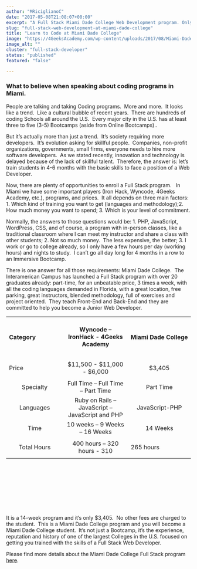 ```yaml
---
author: "MRiciglianoC"
date: "2017-05-08T21:08:07+00:00"
excerpt: "A Full Stack Miami Dade College Web Development program. Only 14 week’s and for just $3405. No other fees are charged to the student."
slug: "full-stack-web-development-at-miami-dade-college"
title: "Learn to Code at Miami Dade College"
image: "https://4GeeksAcademy.com/wp-content/uploads/2017/08/Miami-Dade.jpg"
image_alt: ""
cluster: "full-stack-developer"
status: "published"
featured: "false"

---
```


### **What to believe when speaking about coding programs in Miami.**


People are talking and taking Coding programs.  More and more.  It looks like a trend.  Like a cultural bubble of recent years.  There are hundreds of coding Schools all around the U.S.  Every major city in the U.S. has at least three to five (3-5) Bootcamps (aside from Online Bootcamps)..



But it’s actually more than just a trend.  It’s society requiring more developers.  It’s evolution asking for skillful people.  Companies, non-profit organizations, governments, small firms, everyone needs to hire more software developers.  As we stated recently, innovation and technology is delayed because of the lack of skillful talent.  Therefore, the answer is: let’s train students in 4-6 months with the basic skills to face a position of a Web Developer.



Now, there are plenty of opportunities to enroll a Full Stack program.   In Miami we have some important players (Iron Hack, Wyncode, 4Geeks Academy, etc.), programs, and prices.  It all depends on three main factors: 1. Which kind of training you want to get (languages and methodology);2. How much money you want to spend; 3. Which is your level of commitment.



Normally, the answers to those questions would be: 1. PHP, JavaScript, WordPress, CSS, and of course, a program with in-person classes, like a traditional classroom where I can meet my instructor and share a class with other students; 2. Not so much money.  The less expensive, the better; 3. I work or go to college already, so I only have a few hours per day (working hours) and nights to study.  I can’t go all day long for 4 months in a row to an Immersive Bootcamp.



There is one answer for all those requirements: Miami Dade College.  The Interamerican Campus has launched a Full Stack program with over 20 graduates already: part-time, for an unbeatable price, 3 times a week, with all the coding languages demanded in Florida, with a great location, free parking, great instructors, blended methodology, full of exercises and project oriented.  They teach Front-End and Back-End and they are committed to help you become a Junior Web Developer.
<table width="668" style="height: 524px;" class="table table-striped" >
<tbody >
<tr >

<td width="143" >


#### Category



</td>

<td width="165" style="text-align: center;" >


#### 




#### Wyncode – IronHack - 4Geeks Academy




#### 



</td>

<td width="160" >


#### 




#### Miami Dade College



</td>
</tr>
<tr >

<td width="143" >


Price



</td>

<td width="165" style="text-align: center;" >$11,500 - $11,000 - $6,000
</td>

<td width="160" style="text-align: center;" >$3,405
</td>
</tr>
<tr >

<td width="143" style="text-align: center;" >Specialty
</td>

<td width="165" style="text-align: center;" >Full Time – Full Time – Part Time
</td>

<td width="160" style="text-align: center;" >Part Time
</td>
</tr>
<tr >

<td width="143" style="text-align: center;" >Languages
</td>

<td width="165" style="text-align: center;" >Ruby on Rails – JavaScript – JavaScript and PHP
</td>

<td width="160" style="text-align: center;" >JavaScript-PHP
</td>
</tr>
<tr >

<td width="143" style="text-align: center;" >Time
</td>

<td width="165" style="text-align: center;" >10 weeks – 9 Weeks – 16 Weeks
</td>

<td width="160" style="text-align: center;" >14 Weeks
</td>
</tr>
<tr >

<td width="143" style="text-align: center;" >Total Hours
</td>

<td width="165" style="text-align: center;" >400 hours – 320 hours - 310
</td>

<td width="160" >


265 hours



</td>
</tr>
</tbody>
</table>
It is a 14-week program and it’s only $3,405.  No other fees are charged to the student.  This is a Miami Dade College program and you will become a Miami Dade College student.  It’s not just a Bootcamp, it’s the experience, reputation and history of one of the largest Colleges in the U.S. focused on getting you trained with the skills of a Full Stack Web Developer.

Please find more details about the Miami Dade College Full Stack program [here](https://mdc.4geeksacademy.com/).
